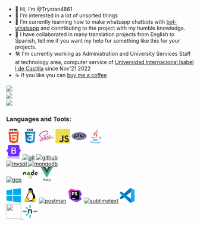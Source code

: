 - 👋 Hi, I’m @Trystan4861
- 👀 I'm interested in a lot of unsorted things
- 🌱 I’m currently learning how to make whatsapp chatbots with [bot-whatsapp](https://bot-whatsapp.netlify.app/) and contributing to the project with my humble knowledge.
- 💞️ I have collaborated in many translation projects from English to Spanish, tell me if you want my help for something like this for your projects.
- 🛠️ I'm currently working as Administration and University Services Staff at technology area, computer service of [Universidad Internacional Isabel I de Castilla](https://www.ui1.es) since Nov'21 2022
- ☕ If you like you can [buy me a coffee](https://buymeacoffee.com/trystan4861)

![](https://komarev.com/ghpvc/?username=trystan4861&label=PROFILE+VIEWS)
<br>
![](https://github-readme-stats.vercel.app/api/top-langs?username=trystan4861&show_icons=true&locale=en&layout=compact&theme=radical)
<br>
![](https://github-readme-stats.vercel.app/api?username=trystan4861&show_icons=true&locale=en&theme=radical&layout=compact)

<h3 align="left">Languages and Tools:</h3>  
<p align="left">
  <a href="https://www.w3.org/html/" target="_blank" rel="noreferrer"><img src="https://raw.githubusercontent.com/devicons/devicon/master/icons/html5/html5-original-wordmark.svg" alt="html5" width="40" height="40"/></a>
  <a href="https://www.w3schools.com/css/" target="_blank" rel="noreferrer"><img src="https://raw.githubusercontent.com/devicons/devicon/master/icons/css3/css3-original-wordmark.svg" alt="css3" width="40" height="40"/></a>
  <a href="https://www.sass-lang.com/" target="_blank" rel="noreferrer"><img src="https://raw.githubusercontent.com/devicons/devicon/master/icons/sass/sass-original.svg" alt="sass" width="40" height="40"/></a>
  <a href="https://developer.mozilla.org/en-US/docs/Web/JavaScript" target="_blank" rel="noreferrer"><img src="https://raw.githubusercontent.com/devicons/devicon/master/icons/javascript/javascript-original.svg" alt="javascript" width="40" height="40"/></a>
  <a href="https://php.net" target="_blank" rel="noreferrer"><img src="https://raw.githubusercontent.com/devicons/devicon/master/icons/php/php-original.svg" alt="php" width="40" height="40"/></a>
  <a href="https://www.java.com" target="_blank" rel="noreferrer"><img src="https://raw.githubusercontent.com/devicons/devicon/master/icons/java/java-original.svg" alt="java" width="40" height="40"/></a>
  <br />
<a href="https://getbootstrap.com" target="_blank" rel="noreferrer"><picture>
  <source media="(prefers-color-scheme: dark)" srcset="https://raw.githubusercontent.com/devicons/devicon/master/icons/bootstrap/bootstrap-original-wordmark.svg">
  <img src="https://raw.githubusercontent.com/devicons/devicon/master/icons/bootstrap/bootstrap-plain-wordmark.svg" width="40" height="40">
</picture></a>
  <a href="https://git-scm.com/" target="_blank" rel="noreferrer"><img src="https://www.vectorlogo.zone/logos/git-scm/git-scm-icon.svg" alt="git" width="40" height="40"/></a>
  <a href="https://github.com/" target="_blank" rel="noreferrer"><img src="https://www.vectorlogo.zone/logos/github/github-icon.svg" alt="github" width="40" height="40"/></a>
  <br />
  <a href="https://www.mysql.com/" target="_blank" rel="noreferrer">
    <picture>
      <source media="(prefers-color-scheme: dark)" srcset="https://github.com/Trystan4861/Trystan4861/assets/29180676/e815c0ea-6063-4884-98cc-31d0239175bf">
      <img src="https://github.com/Trystan4861/Trystan4861/assets/29180676/11d84a23-d7b9-4a96-849f-09e906eeae33" alt="mysql" width="40" height="40"/>
    </picture>
  </a>
  <a href="https://www.mongodb.com/" target="_blank" rel="noreferrer">
    <picture>
      <source media="(prefers-color-scheme: dark)" srcset="https://github.com/Trystan4861/Trystan4861/assets/29180676/8d267e66-a03e-4984-887b-abbc08810d07">
      <img src="https://github.com/Trystan4861/Trystan4861/assets/29180676/ba142a25-4bf1-42e3-812f-212302f4242a" alt="mongodb" width="40" height="40"/>
    </picture>
</a>
  <br />
  <a href="https://cloud.google.com" target="_blank" rel="noreferrer"><img src="https://www.vectorlogo.zone/logos/google_cloud/google_cloud-icon.svg" alt="gcp" width="40" height="40"/></a>
  <a href="https://nodejs.org" target="_blank" rel="noreferrer"><img src="https://raw.githubusercontent.com/devicons/devicon/master/icons/nodejs/nodejs-original-wordmark.svg" alt="nodejs" width="40" height="40"/></a>
  <a href="https://vuejs.org/" target="_blank" rel="noreferrer"><img src="https://raw.githubusercontent.com/devicons/devicon/master/icons/vuejs/vuejs-original-wordmark.svg" alt="vuejs" width="40" height="40"/></a>
  <br />

  <a href="https://www.microsoft.com/es-es/windows?r=1" target="_blank" rel="noreferrer"><img src="https://raw.githubusercontent.com/devicons/devicon/master/icons/windows8/windows8-original.svg" alt="windows" width="40" height="40"/></a>
  <a href="https://www.linux.org/" target="_blank" rel="noreferrer"><img src="https://raw.githubusercontent.com/devicons/devicon/master/icons/linux/linux-original.svg" alt="linux" width="40" height="40"/></a>
  <a href="https://postman.com" target="_blank" rel="noreferrer"><img src="https://www.vectorlogo.zone/logos/getpostman/getpostman-icon.svg" alt="postman" width="40" height="40"/></a>
  <a href="https://www.jetbrains.com/phpstorm/" target="_blank" rel="noreferrer"><img src="https://raw.githubusercontent.com/devicons/devicon/master/icons/phpstorm/phpstorm-original.svg" alt="phpstorm" width="40" height="40"/></a>
  <a href="https://www.sublimetext.com/" target="_blank" rel="noreferrer"><img src="https://www.svgrepo.com/show/354408/sublimetext-icon.svg" alt="sublimetext" width="40" height="40"/></a>
  <a href="https://code.visualstudio.com/" target="_blank" rel="noreferrer"><img src="https://raw.githubusercontent.com/devicons/devicon/master/icons/vscode/vscode-original.svg" alt="vscode" width="40" height="40"/></a>
  <br />
  <a href="https://vercel.com/" target="_blank" rel="noreferrer">
<picture>
  <source media="(prefers-color-scheme: dark)" srcset="https://github.com/Trystan4861/Trystan4861/assets/29180676/ed353207-c999-4959-bdf6-362f4f4c6720">
  <img src="https://github.com/Trystan4861/Trystan4861/assets/29180676/1df34727-39ae-430d-8679-931386990ee8" width="40" height="40">
</picture>
  </a>
  <a href="[https://vercel.com/](https://www.netlify.com/)" target="_blank" rel="noreferrer"><img src="https://raw.githubusercontent.com/devicons/devicon/master/icons/netlify/netlify-original.svg" alt="netlify" width="40" height="40"/></a>
</p>
<!---
Trystan4861/Trystan4861 is a ✨ special ✨ repository because its `README.md` (this file) appears on your GitHub profile.
You can click the Preview link to take a look at your changes.
--->
